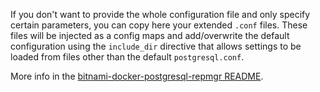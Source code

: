 If you don't want to provide the whole configuration file and only specify certain parameters, you can copy here your extended `.conf` files.
These files will be injected as a config maps and add/overwrite the default configuration using the `include_dir` directive that allows settings to be loaded from files other than the default `postgresql.conf`.

More info in the [bitnami-docker-postgresql-repmgr README](https://github.com/bitnami/bitnami-docker-postgresql#configuration-file).
